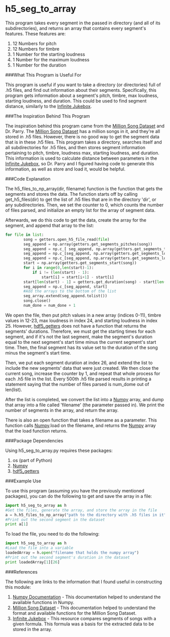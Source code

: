 # h5_seg_to_array

This program takes every segment in the passed in directory (and all of its subdirectories),
and returns an array that contains every segment's features. These features are:

1. 12 Numbers for pitch
2. 12 Numbers for timbre
3. 1 Number for the starting loudness
4. 1 Number for the maximum loudness
5. 1 Number for the duration

###What This Program is Useful For

This program is useful if you want to take a directory (or directories) full of .h5 files, and find
out information about their segments.  Specifically, this program gets information about a segment's
pitch, timbre, max loudness, starting loudness, and duration.  This could be used to find segment
distance, similarly to the [Infinite Jukebox].

###The Inspiration Behind This Program

The inspiration behind this program came from the [Million Song Dataset] and Dr. Parry.  The [Million Song Dataset]
has a million songs in it, and they're all stored in .h5 files.  However, there is no good way to
get the segment data that is in these .h5 files.  This program takes a directory, searches itself and
all subdirectories for .h5 files, and then stores segment information pertaining to pitch, timbre, loudness max, 
starting loudness, and duration.  This information is used to calculate distance between parameters in the
[Infinite Jukebox], so Dr. Parry and I figured having code to generate this information, as well as store and load it, would
be helpful.

###Code Explanation

The h5_files_to_np_array(dir, filename) function is the function that gets the segments and stores the data.
The function starts off by calling get_h5_files(dir) to get the list of .h5 files that are in the directory 'dir',
or any subdirectories.  Then, we set the counter to 0, which counts the number of files parsed, and initialize
an empty list for the array of segment data.

Afterwards, we do this code to get the data, create the array for the segment, and append that array to the list:
```python
for file in list:
        song = getters.open_h5_file_read(file)
        seg_append = np.array(getters.get_segments_pitches(song))
        seg_append = np.c_[ seg_append, np.array(getters.get_segments_timbre(song))]
        seg_append = np.c_[seg_append, np.array(getters.get_segments_loudness_max(song))]
        seg_append = np.c_[seg_append, np.array(getters.get_segments_loudness_start(song))]
        start = np.array(getters.get_segments_start(song))
        for i in range(0,len(start)-1):    
            if i != (len(start) - 1):
                start[i] = start[i+1] - start[i]
        start[len(start) - 1] = getters.get_duration(song) - start[len(start) - 1]
        seg_append = np.c_[seg_append, start]
        #Add the arrays to the bottom of the list
        seg_array.extend(seg_append.tolist())
        song.close()
        num_done = num_done + 1
```

We open the file, then put pitch values in a new array (indices 0-11), timbre values in 12-23, max loudness
in index 24, and starting loudness in index 25.  However, [hdf5_getters] does not have a function that returns the
segments' durations.  Therefore, we must get the starting times for each segment, and if it's not the last segment, make
the segment's duration equal to the next segment's start time minus the current segment's start time.  Then, the final
segment has its value set to the duration of the song minus the segment's start time.

Then, we put each segment duration at index 26, and extend the list to include the new segments' data that were just created.
We then close the current song, increase the counter by 1, and repeat that whole process for each .h5 file in the list.  Every 500th .h5 file parsed results in printing a statement saying that the number of files parsed is num_dome out of len(list).

After the list is completed, we convert the list into a [Numpy] array, and dump that array into a file called 'filename' (the parameter passed in).  We print the number of segments in the array, and return the array.

There is also an open function that takes a filename as a parameter.  This function calls [Numpy].load on the filename, and returns the [Numpy] array that the load function returns.

###Package Dependencies

Using h5_seg_to_array.py requires these packages:

1. os (part of Python)
2. [Numpy]
3. [hdf5_getters]

###Example Use

To use this program (assuming you have the previously mentioned packages), you can do
the following to get and save the array in a file:

```python
import h5_seg_to_array as h
#Get the files, generate the array, and store the array in the file
a = h.h5_files_to_np_array("path to the directory with .h5 files in it", "destination filename")
#Print out the second segment in the dataset
print a[1]
```

To load the file, you need to do the following:
```python
import h5_seg_to_array as h
#Load the file into a variable
loadedArray = h.open("filename that holds the numpy array")
#Print out the second segment's duration in the dataset
print loadedArray[1][26]
```

###References

The following are links to the information that I found useful in constructing this module:

1. [Numpy Documentation] - This documentation helped to understand the available functions in Numpy.
2. [Million Song Dataset] - This documentation helped to understand the format and available functions for the Million Song Dataset.
3. [Infinite Jukebox] - This resource compares segments of songs with a given formula.  This formula was a basis for the extracted data to be stored in the array.

[Numpy]: https://pypi.python.org/pypi/numpy#downloads

[hdf5_getters]: https://github.com/tbertinmahieux/MSongsDB/blob/master/PythonSrc/hdf5_getters.py

[Infinite Jukebox]: http://labs.echonest.com/Uploader/index.html

[Million Song Dataset]: http://labrosa.ee.columbia.edu/millionsong/

[Numpy Documentation]: http://docs.scipy.org/doc/numpy/genindex.html
